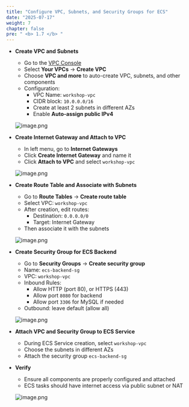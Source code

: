 ```yaml
---
title: "Configure VPC, Subnets, and Security Groups for ECS"
date: "2025-07-17"
weight: 7
chapter: false
pre: " <b> 1.7 </b> "
---
```


- **Create VPC and Subnets**
    - Go to the [VPC Console](https://console.aws.amazon.com/vpc/)
    - Select **Your VPCs** → **Create VPC**
    - Choose **VPC and more** to auto-create VPC, subnets, and other components
    - Configuration:
        - VPC Name: `workshop-vpc`
        - CIDR block: `10.0.0.0/16`
        - Create at least 2 subnets in different AZs
        - Enable **Auto-assign public IPv4**

    ![image.png](/images/configure_vpc/vpc_create.png)

- **Create Internet Gateway and Attach to VPC**
    - In left menu, go to **Internet Gateways**
    - Click **Create Internet Gateway** and name it
    - Click **Attach to VPC** and select `workshop-vpc`

    ![image.png](/images/configure_vpc/internet_gateway.png)

- **Create Route Table and Associate with Subnets**
    - Go to **Route Tables** → **Create route table**
    - Select VPC: `workshop-vpc`
    - After creation, edit routes:
        - Destination: `0.0.0.0/0`
        - Target: Internet Gateway
    - Then associate it with the subnets

    ![image.png](/images/configure_vpc/route_table.png)

- **Create Security Group for ECS Backend**
    - Go to **Security Groups** → **Create security group**
    - Name: `ecs-backend-sg`
    - VPC: `workshop-vpc`
    - Inbound Rules:
        - Allow HTTP (port 80), or HTTPS (443)
        - Allow port `8080` for backend
        - Allow port `3306` for MySQL if needed
    - Outbound: leave default (allow all)

    ![image.png](/images/configure_vpc/security_group.png)

- **Attach VPC and Security Group to ECS Service**
    - During ECS Service creation, select `workshop-vpc`
    - Choose the subnets in different AZs
    - Attach the security group `ecs-backend-sg`

- **Verify**
    - Ensure all components are properly configured and attached
    - ECS tasks should have internet access via public subnet or NAT

    ![image.png](/images/configure_vpc/ecs_network_complete.png)
